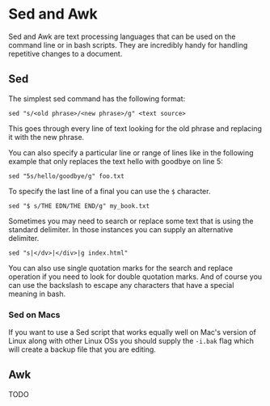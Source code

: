 # Sed and Awk

Sed and Awk are text processing languages that can be used on the command line or in bash scripts. They are incredibly handy for handling repetitive changes to a document.

## Sed

The simplest sed command has the following format:

`sed "s/<old phrase>/<new phrase>/g" <text source>`

This goes through every line of text looking for the old phrase and replacing it with the new phrase.

You can also specify a particular line or range of lines like in the following example that only replaces the text hello with goodbye on line 5:

`sed "5s/hello/goodbye/g" foo.txt`

To specify the last line of a final you can use the `$` character.

`sed "$ s/THE EDN/THE END/g" my_book.txt`

Sometimes you may need to search or replace some text that is using the standard delimiter. In those instances you can supply an alternative delimiter.

`sed "s|</dv>|</div>|g index.html"`

You can also use single quotation marks for the search and replace operation if you need to look for double quotation marks. And of course you can use the backslash to escape any characters that have a special meaning in bash.

### Sed on Macs

If you want to use a Sed script that works equally well on Mac's version of Linux along with other Linux OSs you should supply the `-i.bak` flag which will create a backup file that you are editing.

## Awk

TODO
